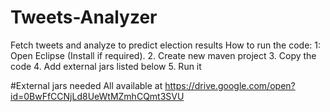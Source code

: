 # Tweets-Analyzer
Fetch tweets and analyze to predict election results
How to run the code:
1: Open Eclipse (Install if required).
2. Create new maven project
3. Copy the code
4. Add external jars listed below
5. Run it

#External jars needed
All available at https://drive.google.com/open?id=0BwFfCCNjLd8UeWtMZmhCQmt3SVU
